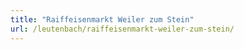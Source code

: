 ```yaml
---
title: "Raiffeisenmarkt Weiler zum Stein"
url: /leutenbach/raiffeisenmarkt-weiler-zum-stein/
---
```

